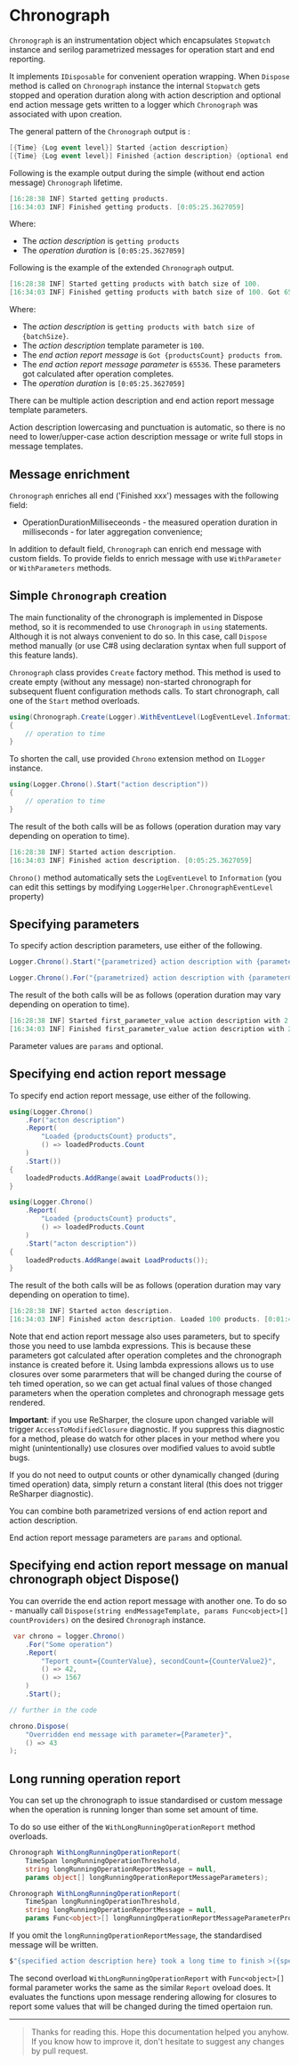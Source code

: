 ﻿# Chronograph

`Chronograph` is an instrumentation object which encapsulates `Stopwatch` instance and serilog parametrized messages for operation start and end reporting.

It implements `IDisposable` for convenient operation wrapping. 
When `Dispose` method is called on `Chronograph` instance the internal `Stopwatch` gets stopped and operation duration along with action description and optional end action message gets written to a logger which `Chronograph` was associated with upon creation.

The general pattern of the `Chronograph` output is :

```csharp
[{Time} {Log event level}] Started {action description}
[{Time} {Log event level}] Finished {action description} {optional end action report mesage} [{action duration}]
```

Following is the example output during the simple (without end action message) `Chronograph` lifetime.

```csharp
[16:28:38 INF] Started getting products.
[16:34:03 INF] Finished getting products. [0:05:25.3627059]
```

Where:

* The *action description* is `getting products`
* The *operation duration* is `[0:05:25.3627059]`

Following is the example of the extended `Chronograph` output.

```csharp
[16:28:38 INF] Started getting products with batch size of 100.
[16:34:03 INF] Finished getting products with batch size of 100. Got 65536 products. [0:05:25.3627059]
```

Where:

* The *action description* is `getting products with batch size of {batchSize}`.
* The *action description* template parameter is `100`.
* The *end action report message* is `Got {productsCount} products from`.
* The *end action report message parameter* is `65536`. These parameters got calculated after operation completes.
* The *operation duration* is `[0:05:25.3627059]`

There can be multiple action description and end action report message template parameters.

Action description lowercasing and punctuation is automatic, so there is no need to lower/upper-case action description message or write full stops in message templates.

## Message enrichment

`Chronograph` enriches all end ('Finished xxx') messages with the following field:

* OperationDurationMilliseceonds - the measured operation duration in milliseconds - for later aggregation convenience;

In addition to default field, `Chronograph` can enrich end message with custom fields. To provide fields to enrich message with use `WithParameter` or `WithParameters` methods.

## Simple `Chronograph` creation

The main functionality of the chronograph is implemented in Dispose method, so it is recommended to use `Chronograph` in `using` statements.
Although it is not always convenient to do so. In this case, call `Dispose` method manually (or use C#8 using declaration syntax when full support of this feature lands).

`Chronograph` class provides `Create` factory method. This method is used to create empty (without any message) non-started chronograph for subsequent fluent configuration methods calls. To start chronograph, call one of the `Start` method overloads.

```csharp
using(Chronograph.Create(Logger).WithEventLevel(LogEventLevel.Information).Start("action description"))
{
    // operation to time
}
```

To shorten the call, use provided `Chrono` extension method on `ILogger` instance.

```csharp
using(Logger.Chrono().Start("action description"))
{
    // operation to time
}
```

The result of the both calls will be as follows (operation duration may vary depending on operation to time).

```csharp
[16:28:38 INF] Started action description.
[16:34:03 INF] Finished action description. [0:05:25.3627059]
```

`Chrono()` method automatically sets the `LogEventLevel` to `Information` (you can edit this settings by modifying `LoggerHelper.ChronographEventLevel` property)

## Specifying parameters

To specify action description parameters, use either of the following.

```csharp
Logger.Chrono().Start("{parametrized} action description with {parameterCount} parameters", "first_parameter_value", 2)
```

```csharp
Logger.Chrono().For("{parametrized} action description with {parameterCount} parameters", "first_parameter_value", 2).Start()
```

The result of the both calls will be as follows (operation duration may vary depending on operation to time).

```csharp
[16:28:38 INF] Started first_parameter_value action description with 2 parameters.
[16:34:03 INF] Finished first_parameter_value action description with 2 parameters. [0:03:44.3622359]
```

Parameter values are `params` and optional.

## Specifying end action report message

To specify end action report message, use either of the following.

```csharp
using(Logger.Chrono()
    .For("acton description")
    .Report(
        "Loaded {productsCount} products",
        () => loadedProducts.Count
    )
    .Start())
{
    loadedProducts.AddRange(await LoadProducts());
}
```

```csharp
using(Logger.Chrono()
    .Report(
        "Loaded {productsCount} products",
        () => loadedProducts.Count
    )
    .Start("acton description"))
{
    loadedProducts.AddRange(await LoadProducts());
}
```

The result of the both calls will be as follows (operation duration may vary depending on operation to time).

```csharp
[16:28:38 INF] Started acton description.
[16:34:03 INF] Finished acton description. Loaded 100 products. [0:01:44.3622359]
```

Note that end action report message also uses parameters, but to specify those you need to use lambda expressions.
This is because these parameters got calculated after operation completes and the chronograph instance is created before it.
Using lambda expressions allows us to use closures over some pararmeters that will be changed during the course of teh timed operation, so we can get actual final values of those changed parameters when the operation completes and chronograph message gets rendered.

__Important__: if you use ReSharper, the closure upon changed variable will trigger `AccessToModifiedClosure` diagnostic.
If you suppress this diagnostic for a method, please do watch for other places in your method where you might (unintentionally) use closures over modified values to avoid subtle bugs.

If you do not need to output counts or other dynamically changed (during timed operation) data, simply return a constant literal (this does not trigger ReSharper diagnostic).

You can combine both parametrized versions of end action report and action description.

End action report message parameters are `params` and optional.

## Specifying end action report message on manual chronograph object Dispose()

You can override the end action report message with another one. To do so - manually call `Dispose(string endMessageTemplate, params Func<object>[] countProviders)` on the desired `Chronograph` instance.

```csharp
 var chrono = logger.Chrono()
    .For("Some operation")
    .Report(
        "Teport count={CounterValue}, secondCount={CounterValue2}",
        () => 42,
        () => 1567
    )
    .Start();

// further in the code

chrono.Dispose(
    "Overridden end message with parameter={Parameter}", 
    () => 43
);
```

## Long running operation report

You can set up the chronograph to issue standardised or custom message when the operation is running longer than some set amount of time.

To do so use either of the `WithLongRunningOperationReport` method overloads.

```csharp
Chronograph WithLongRunningOperationReport(
    TimeSpan longRunningOperationThreshold, 
    string longRunningOperationReportMessage = null,
    params object[] longRunningOperationReportMessageParameters);

Chronograph WithLongRunningOperationReport(
    TimeSpan longRunningOperationThreshold,
    string longRunningOperationReportMessage = null,
    params Func<object>[] longRunningOperationReportMessageParameterProviders);
```

If you omit the `longRunningOperationReportMessage`, the standardised message will be written.

```csharp
$"{specified action description here} took a long time to finish >({specified long running operation threshold here}) : [{Elapsed:g}]"
```

The second overload `WithLongRunningOperationReport` with `Func<object>[]` formal parameter works the same as the similar `Report` oveload does. It evaluates the functions upon message rendering allowing for closures to report some values that will be changed during the timed opertaion run.

---

> Thanks for reading this.
> Hope this documentation helped you anyhow.
> If you know how to improve it, don't hesitate to suggest any changes by pull request.
